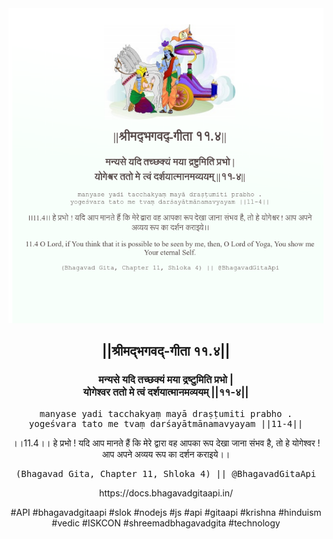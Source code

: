 <img src="../../asset/BG_11_4.png"/>
<center><h2>||श्रीमद्‍भगवद्‍-गीता ११.४||</h2>
<h3>मन्यसे यदि तच्छक्यं मया द्रष्टुमिति प्रभो |<br/>योगेश्वर ततो मे त्वं दर्शयात्मानमव्ययम् ||११-४||</h3>
<pre>manyase yadi tacchakyaṃ mayā draṣṭumiti prabho .<br/>yogeśvara tato me tvaṃ darśayātmānamavyayam ||11-4||</pre>
<p>।।11.4।। हे प्रभो ! यदि आप मानते हैं कि मेरे द्वारा वह आपका रूप देखा जाना संभव है, तो हे योगेश्वर ! आप अपने अव्यय रूप का दर्शन कराइये।।</p>
<pre>(Bhagavad Gita, Chapter 11, Shloka 4) || @BhagavadGitaApi</pre><p>https://docs.bhagavadgitaapi.in/</p><p>#API #bhagavadgitaapi #slok #nodejs #js #api #gitaapi #krishna #hinduism #vedic #ISKCON #shreemadbhagavadgita #technology</p></center>